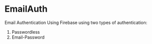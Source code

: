 # EmailAuth
Email Authentication Using Firebase using two types of authentication:
1. Passwordless
2. Email-Password
